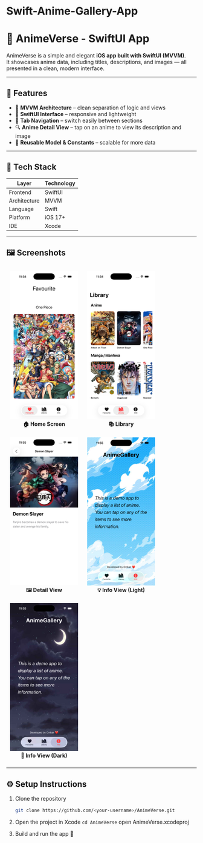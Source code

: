 # Swift-Anime-Gallery-App
# 🎌 AnimeVerse - SwiftUI App

AnimeVerse is a simple and elegant **iOS app built with SwiftUI (MVVM)**.  
It showcases anime data, including titles, descriptions, and images — all presented in a clean, modern interface.

---

## 🚀 Features

- 🧩 **MVVM Architecture** – clean separation of logic and views  
- 📱 **SwiftUI Interface** – responsive and lightweight  
- 🧭 **Tab Navigation** – switch easily between sections  
- 🔍 **Anime Detail View** – tap on an anime to view its description and image  
- 💾 **Reusable Model & Constants** – scalable for more data  

---

## 🧠 Tech Stack

| Layer | Technology |
|-------|-------------|
| Frontend | SwiftUI |
| Architecture | MVVM |
| Language | Swift |
| Platform | iOS 17+ |
| IDE | Xcode |

---
## 🖼️ Screenshots
<p align="center">
  <figure style="display:inline-block; text-align:center; margin:10px;">
    <img src="screenshots/home.png" alt="Home Screen" width="180"/>
    <figcaption><b>🏠 Home Screen</b></figcaption>
  </figure>

  <figure style="display:inline-block; text-align:center; margin:10px;">
    <img src="screenshots/library.png" alt="Library Screen" width="180"/>
    <figcaption><b>📚 Library</b></figcaption>
  </figure>

  <figure style="display:inline-block; text-align:center; margin:10px;">
    <img src="screenshots/detailview.png" alt="Detail View" width="180"/>
    <figcaption><b>🖼️ Detail View</b></figcaption>
  </figure>

  <figure style="display:inline-block; text-align:center; margin:10px;">
    <img src="screenshots/infoview-light.png" alt="Info View (Light Mode)" width="180"/>
    <figcaption><b>💡 Info View (Light)</b></figcaption>
  </figure>

  <figure style="display:inline-block; text-align:center; margin:10px;">
    <img src="screenshots/infoview-dark.png" alt="Info View (Dark Mode)" width="180"/>
    <figcaption><b>🌙 Info View (Dark)</b></figcaption>
  </figure>
</p>

---

## ⚙️ Setup Instructions

1. Clone the repository  
   ```bash
   git clone https://github.com/<your-username>/AnimeVerse.git
   ```
2. Open the project in Xcode
    ``` cd AnimeVerse ```
    open AnimeVerse.xcodeproj
   
4. Build and run the app 🚀




